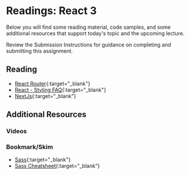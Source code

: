 # Readings: React 3

Below you will find some reading material, code samples, and some additional resources that support today's topic and the upcoming lecture.

Review the Submission Instructions for guidance on completing and submitting this assignment.

## Reading

- [React Router](https://reacttraining.com/react-router/web/guides/quick-start){:target="_blank"}
- [React - Styling FAQ](https://reactjs.org/docs/faq-styling.html){:target="_blank"}
- [NextJs](https://nextjs.org/learn/basics/getting-started){:target="_blank"}


## Additional Resources

### Videos

### Bookmark/Skim

- [Sass](https://sass-lang.com/guide){:target="_blank"}
- [Sass Cheatsheet](https://devhints.io/sass){:target="_blank"}
